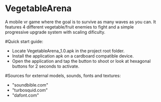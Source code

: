 # VegetableArena
A mobile vr game where the goal is to survive as many waves as you can.
It features 4 different vegetable/fruit enemies to fight and a simple progressive upgrade system with scaling dificulty.

#Quick start guide:
- Locate VegetableArena_1.0.apk in the project root folder.
- Install the application apk on a cardboard compatible device.
- Open the application and tap the button to shoot or look at hexagonal buttons for 2 seconds to activate.

#Sources for external models, sounds, fonts and textures:
- "soundbible.com"
- "turbosquid.com"
- "dafont.com"
